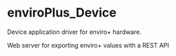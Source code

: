 # enviroPlus_Device

Device application driver for enviro+ hardware.

Web server for exporting enviro+ values with a REST API
